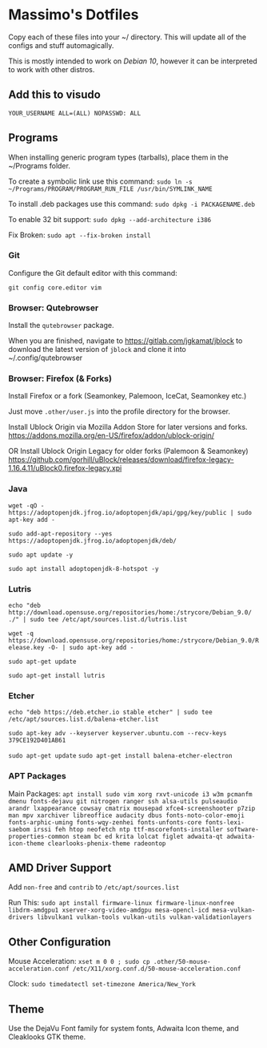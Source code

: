 # Massimo's Dotfiles

Copy each of these files into your ~/ directory. This will update all of the configs and stuff automagically.

This is mostly intended to work on *Debian 10*, however it can be interpreted to work with other distros.

## Add this to visudo

`YOUR_USERNAME ALL=(ALL) NOPASSWD: ALL`

## Programs

When installing generic program types (tarballs), place them in the ~/Programs folder.

To create a symbolic link use this command: 
`sudo ln -s ~/Programs/PROGRAM/PROGRAM_RUN_FILE /usr/bin/SYMLINK_NAME`

To install .deb packages use this command:
`sudo dpkg -i PACKAGENAME.deb`

To enable 32 bit support:
`sudo dpkg --add-architecture i386`

Fix Broken:
`sudo apt --fix-broken install`

### Git

Configure the Git default editor with this command:

`git config core.editor vim`

### Browser: Qutebrowser

Install the `qutebrowser` package.

When you are finished, navigate to https://gitlab.com/jgkamat/jblock to download the latest version of `jblock` and clone it into ~/.config/qutebrowser

### Browser: Firefox (& Forks) 

Install Firefox or a fork (Seamonkey, Palemoon, IceCat, Seamonkey etc.)

Just move `.other/user.js` into the profile directory for the browser.

Install Ublock Origin via Mozilla Addon Store for later versions and forks. https://addons.mozilla.org/en-US/firefox/addon/ublock-origin/

OR Install Ublock Origin Legacy for older forks (Palemoon & Seamonkey) https://github.com/gorhill/uBlock/releases/download/firefox-legacy-1.16.4.11/uBlock0.firefox-legacy.xpi

### Java 

`wget -qO - https://adoptopenjdk.jfrog.io/adoptopenjdk/api/gpg/key/public | sudo apt-key add -`

`sudo add-apt-repository --yes https://adoptopenjdk.jfrog.io/adoptopenjdk/deb/`

`sudo apt update -y`

`sudo apt install adoptopenjdk-8-hotspot -y`

### Lutris

`echo "deb 
http://download.opensuse.org/repositories/home:/strycore/Debian_9.0/ ./"
 | sudo tee /etc/apt/sources.list.d/lutris.list`
 
 `wget -q https://download.opensuse.org/repositories/home:/strycore/Debian_9.0/Release.key -O- | sudo apt-key add -`
 
 `sudo apt-get update`
 
 `sudo apt-get install lutris`
 
### Etcher

`echo "deb https://deb.etcher.io stable etcher" | sudo tee /etc/apt/sources.list.d/balena-etcher.list`

`sudo apt-key adv --keyserver keyserver.ubuntu.com --recv-keys 379CE192D401AB61`

`sudo apt-get update`
`sudo apt-get install balena-etcher-electron`

### APT Packages

Main Packages:
`apt install sudo vim xorg rxvt-unicode i3 w3m pcmanfm dmenu fonts-dejavu git nitrogen ranger ssh alsa-utils pulseaudio arandr lxappearance cowsay cmatrix mousepad xfce4-screenshooter p7zip man mpv xarchiver libreoffice audacity dbus fonts-noto-color-emoji fonts-arphic-uming fonts-wqy-zenhei fonts-unfonts-core fonts-lexi-saebom irssi feh htop neofetch ntp ttf-mscorefonts-installer software-properties-common steam bc ed krita lolcat figlet adwaita-qt adwaita-icon-theme clearlooks-phenix-theme radeontop`

## AMD Driver Support

Add `non-free` and `contrib` to `/etc/apt/sources.list`

Run This: `sudo apt install firmware-linux firmware-linux-nonfree libdrm-amdgpu1 xserver-xorg-video-amdgpu mesa-opencl-icd mesa-vulkan-drivers libvulkan1 vulkan-tools vulkan-utils vulkan-validationlayers`


## Other Configuration

Mouse Acceleration: `xset m 0 0 ; sudo cp .other/50-mouse-acceleration.conf /etc/X11/xorg.conf.d/50-mouse-acceleration.conf`

Clock: `sudo timedatectl set-timezone America/New_York`

## Theme

Use the DejaVu Font family for system fonts, Adwaita Icon theme, and Cleaklooks GTK theme.
